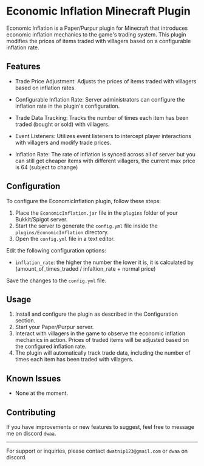 # Economic Inflation Minecraft Plugin

Economic Inflation is a Paper/Purpur plugin for Minecraft that introduces economic inflation mechanics to the game's trading system. This plugin modifies the prices of items traded with villagers based on a configurable inflation rate.

## Features

- Trade Price Adjustment: Adjusts the prices of items traded with villagers based on inflation rates.
- Configurable Inflation Rate: Server administrators can configure the inflation rate in the plugin's configuration.
- Trade Data Tracking: Tracks the number of times each item has been traded (bought or sold) with villagers.
- Event Listeners: Utilizes event listeners to intercept player interactions with villagers and modify trade prices.

- Inflation Rate: The rate of inflation is synced across all of server but you can still get cheaper items with different villagers, the current max price is 64 (subject to change) 

## Configuration

To configure the EconomicInflation plugin, follow these steps:

1. Place the `EconomicInflation.jar` file in the `plugins` folder of your Bukkit/Spigot server.
2. Start the server to generate the `config.yml` file inside the `plugins/EconomicInflation` directory.
3. Open the `config.yml` file in a text editor.

Edit the following configuration options:

- `inflation_rate`: the higher the number the lower it is, it is calculated by (amount_of_times_traded / infaltion_rate + normal price)

Save the changes to the `config.yml` file.

## Usage

1. Install and configure the plugin as described in the Configuration section.
2. Start your Paper/Purpur server.
3. Interact with villagers in the game to observe the economic inflation mechanics in action. Prices of traded items will be adjusted based on the configured inflation rate.
4. The plugin will automatically track trade data, including the number of times each item has been traded with villagers.

## Known Issues

- None at the moment.

## Contributing

If you have improvements or new features to suggest, feel free to message me on discord `dwaa`.


---

For support or inquiries, please contact `dwatnip123@gmail.com` or `dwaa` on discord.
